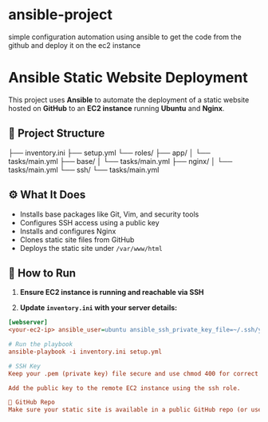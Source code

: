 # ansible-project
simple configuration automation using ansible to get the code from the github and  deploy it on the ec2 instance

# Ansible Static Website Deployment

This project uses **Ansible** to automate the deployment of a static website hosted on **GitHub** to an **EC2 instance** running **Ubuntu** and **Nginx**.

## 🧰 Project Structure

├── inventory.ini
├── setup.yml
└── roles/
├── app/
│ └── tasks/main.yml
├── base/
│ └── tasks/main.yml
├── nginx/
│ └── tasks/main.yml
└── ssh/
└── tasks/main.yml


## ⚙️ What It Does

- Installs base packages like Git, Vim, and security tools
- Configures SSH access using a public key
- Installs and configures Nginx
- Clones static site files from GitHub
- Deploys the static site under `/var/www/html`

## 🚀 How to Run

1. **Ensure EC2 instance is running and reachable via SSH**

2. **Update `inventory.ini` with your server details:**

```ini
[webserver]
<your-ec2-ip> ansible_user=ubuntu ansible_ssh_private_key_file=~/.ssh/your-key.pem

# Run the playbook
ansible-playbook -i inventory.ini setup.yml

# SSH Key
Keep your .pem (private key) file secure and use chmod 400 for correct permissions.

Add the public key to the remote EC2 instance using the ssh role.

📁 GitHub Repo
Make sure your static site is available in a public GitHub repo (or use SSH auth for private repos).